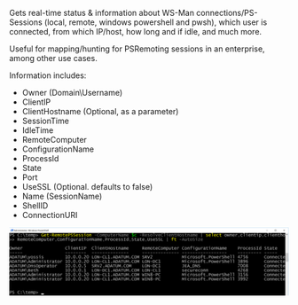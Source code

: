Gets real-time status & information about WS-Man connections/PS-Sessions (local, remote, windows powershell and pwsh), which user is connected, from which IP/host, how long and if idle, and much more.

Useful for mapping/hunting for PSRemoting sessions in an enterprise, among other use cases. 

Information includes:
* Owner (Domain\Username)
* ClientIP
* ClientHostname (Optional, as a parameter)
* SessionTime
* IdleTime
* RemoteComputer
* ConfigurationName
* ProcessId
* State
* Port
* UseSSL (Optional. defaults to false)
* Name (SessionName)
* ShellID
* ConnectionURI

![Sample results](ScreenShotGetRemotePsSession.png)
